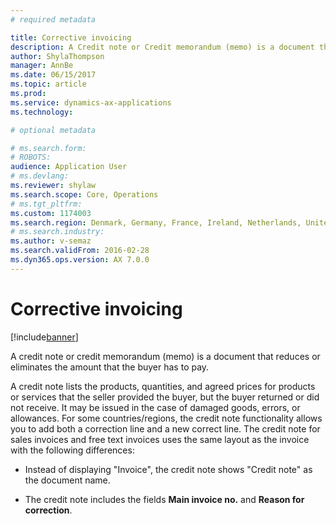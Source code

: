```yaml
---
# required metadata

title: Corrective invoicing
description: A Credit note or Credit memorandum (memo) is a document that reduces or eliminates the amount that the buyer has to pay.
author: ShylaThompson
manager: AnnBe
ms.date: 06/15/2017
ms.topic: article
ms.prod: 
ms.service: dynamics-ax-applications
ms.technology: 

# optional metadata

# ms.search.form:  
# ROBOTS: 
audience: Application User
# ms.devlang: 
ms.reviewer: shylaw
ms.search.scope: Core, Operations
# ms.tgt_pltfrm: 
ms.custom: 1174003
ms.search.region: Denmark, Germany, France, Ireland, Netherlands, United Kingdom
# ms.search.industry: 
ms.author: v-semaz
ms.search.validFrom: 2016-02-28
ms.dyn365.ops.version: AX 7.0.0
---
```


# Corrective invoicing

[!include[banner](../includes/banner.md)]

A credit note or credit memorandum (memo) is a document that reduces or
eliminates the amount that the buyer has to pay.

A credit note lists the products, quantities, and agreed prices for products or
services that the seller provided the buyer, but the buyer returned or did not
receive. It may be issued in the case of damaged goods, errors, or allowances.
For some countries/regions, the credit note functionality allows you to add both
a correction line and a new correct line. The credit note for sales invoices and
free text invoices uses the same layout as the invoice with the following
differences:

-   Instead of displaying "Invoice", the credit note shows "Credit note" as the
    document name.

-   The credit note includes the fields **Main invoice no.** and **Reason for
    correction**.
